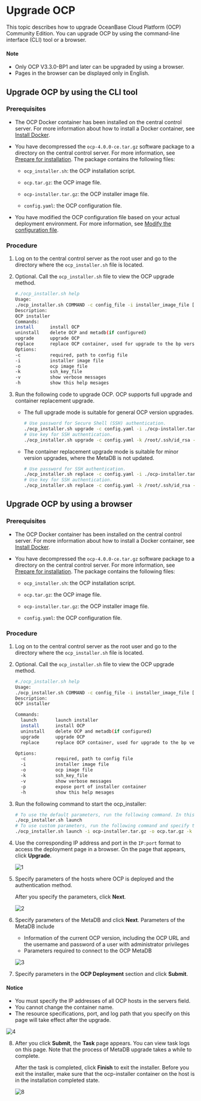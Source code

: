 # Upgrade OCP

This topic describes how to upgrade OceanBase Cloud Platform (OCP) Community Edition.
You can upgrade OCP by using the command-line interface (CLI) tool or a browser.

  <main id="notice" type='explain'>
    <h4>Note</h4>
    <ul>
    <li>Only OCP V3.3.0-BP1 and later can be upgraded by using a browser.</li>
    <li>Pages in the browser can be displayed only in English.</li>
    </ul>
  </main>

## Upgrade OCP by using the CLI tool

### Prerequisites

* The OCP Docker container has been installed on the central control server. For more information about how to install a Docker container, see [Install Docker](900.deploy-appendix/100.install-docker.md).

* You have decompressed the `ocp-4.0.0-ce.tar.gz` software package to a directory on the central control server. For more information, see [Prepare for installation](../300.deployment-guide/400.installation-preparation.md). The package contains the following files:

  * `ocp_installer.sh`: the OCP installation script.

  * `ocp.tar.gz`: the OCP image file.

  * `ocp-installer.tar.gz`: the OCP installer image file.

  * `config.yaml`: the OCP configuration file.

* You have modified the OCP configuration file based on your actual deployment environment. For more information, see [Modify the configuration file](../300.deployment-guide/500.modify-conf-file.md).

### Procedure

1. Log on to the central control server as the root user and go to the directory where the `ocp_installer.sh` file is located.

2. Optional. Call the `ocp_installer.sh` file to view the OCP upgrade method.

   ```bash
   #./ocp_installer.sh help
   Usage:
   ./ocp_installer.sh COMMAND -c config_file -i installer_image_file [-o ocp_image_file] [-k ssh_key_file] [-v] [-h]
   Description:
   OCP installer
   Commands:
   install      install OCP
   uninstall    delete OCP and metadb(if configured)
   upgrade      upgrade OCP
   replace      replace OCP container, used for upgrade to the bp version, or just restart
   Options:
   -c           required, path to config file
   -i           installer image file
   -o           ocp image file
   -k           ssh_key_file
   -v           show verbose messages
   -h           show this help mesages
   ```

3. Run the following code to upgrade OCP.
   OCP supports full upgrade and container replacement upgrade.

   * The full upgrade mode is suitable for general OCP version upgrades.

      ```bash
      # Use password for Secure Shell (SSH) authentication.
      ./ocp_installer.sh upgrade -c config.yaml -i ./ocp-installer.tar.gz -o ./ocp.tar.gz
      # Use key for SSH authentication.
      ./ocp_installer.sh upgrade -c config.yaml -k /root/.ssh/id_rsa -i ./ocp-installer.tar.gz -o ./ocp.tar.gz
      ```

   * The container replacement upgrade mode is suitable for minor version upgrades, where the MetaDB is not updated.

      ```bash
      # Use password for SSH authentication.
      ./ocp_installer.sh replace -c config.yaml -i ./ocp-installer.tar.gz -o ./ocp.tar.gz
      # Use key for SSH authentication.
      ./ocp_installer.sh replace -c config.yaml -k /root/.ssh/id_rsa -i ./ocp-installer.tar.gz -o ./ocp.tar.gz
      ```

## Upgrade OCP by using a browser

### Prerequisites

* The OCP Docker container has been installed on the central control server. For more information about how to install a Docker container, see [Install Docker](900.deploy-appendix/100.install-docker.md).

* You have decompressed the `ocp-4.0.0-ce.tar.gz` software package to a directory on the central control server. For more information, see [Prepare for installation](../300.deployment-guide/400.installation-preparation.md). The package contains the following files:

  * `ocp_installer.sh`: the OCP installation script.

  * `ocp.tar.gz`: the OCP image file.

  * `ocp-installer.tar.gz`: the OCP installer image file.

  * `config.yaml`: the OCP configuration file.

### Procedure

1. Log on to the central control server as the root user and go to the directory where the `ocp_installer.sh` file is located.

2. Optional. Call the `ocp_installer.sh` file to view the OCP upgrade method.

   ```bash
   #./ocp_installer.sh help
   Usage:
   ./ocp_installer.sh COMMAND -c config_file -i installer_image_file [-o ocp_image_file] [-k ssh_key_file] [-v] [-h]
   Description:
   OCP installer

   Commands:
     launch       launch installer
     install      install OCP
     uninstall    delete OCP and metadb(if configured)
     upgrade      upgrade OCP
     replace      replace OCP container, used for upgrade to the bp version, or just restart

   Options:
     -c           required, path to config file
     -i           installer image file
     -o           ocp image file
     -k           ssh_key_file
     -v           show verbose messages
     -p           expose port of installer container
     -h           show this help mesages
   ```

3. Run the following command to start the ocp_installer:

   ```bash
   # To use the default parameters, run the following command. In this case, the image file in the current directory, id_rsa file of the current user, and Port 3000 are used.
   ./ocp_installer.sh launch
   # To use custom parameters, run the following command and specify the image file, key file, and port number.
   ./ocp_installer.sh launch -i ocp-installer.tar.gz -o ocp.tar.gz -k /root/.ssh/id_rsa -p 3000
   ```

4. Use the corresponding IP address and port in the `IP:port` format to access the deployment page in a browser. On the page that appears, click **Upgrade**.

   ![1](https://obbusiness-private.oss-cn-shanghai.aliyuncs.com/doc/img/ocp/%E7%99%BB%E5%BD%95OCP.png)

5. Specify parameters of the hosts where OCP is deployed and the authentication method.

   After you specify the parameters, click **Next**.

   ![2](https://obbusiness-private.oss-cn-shanghai.aliyuncs.com/doc/img/ocp/%E6%B7%BB%E5%8A%A0%E4%B8%BB%E6%9C%BA%E4%BF%A1%E6%81%AF.png)

6. Specify parameters of the MetaDB and click **Next**.
   Parameters of the MetaDB include

   * Information of the current OCP version, including the OCP URL and the username and password of a user with administrator privileges
   * Parameters required to connect to the OCP MetaDB

   ![3](https://obbusiness-private.oss-cn-shanghai.aliyuncs.com/doc/img/ocp/%E9%85%8D%E7%BD%AE%E5%85%83%E6%95%B0%E6%8D%AE%E4%BF%A1%E6%81%AF.png)

7. Specify parameters in the **OCP Deployment** section and click **Submit**.

  <main id="notice" type='notice'>
    <h4>Notice</h4>
    <ul>
    <li>You must specify the IP addresses of all OCP hosts in the servers field.</li>
    <li>You cannot change the container name.</li>
    <li>The resource specifications, port, and log path that you specify on this page will take effect after the upgrade.</li>
    </ul>
  </main>

   ![4](https://obbusiness-private.oss-cn-shanghai.aliyuncs.com/doc/img/ocp/OCP%E9%83%A8%E7%BD%B2%E7%9B%B8%E5%85%B3%E4%BF%A1%E6%81%AF.png)

8. After you click **Submit**, the **Task** page appears. You can view task logs on this page. Note that the process of MetaDB upgrade takes a while to complete.

   After the task is completed, click **Finish** to exit the installer. Before you exit the installer, make sure that the ocp-installer container on the host is in the installation completed state.

   ![8](https://obbusiness-private.oss-cn-shanghai.aliyuncs.com/doc/img/ocp/%E6%8F%90%E4%BA%A4%E4%BB%BB%E5%8A%A1.png)
